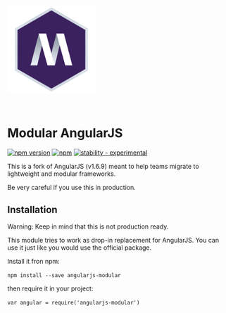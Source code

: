 <h1 align="center">
  <br>
  <a href="https://github.com/kareniel/ModularJS">
    <img style="display: block" alt="ModularJS" width="200" src="ModularJS.svg">
  </a>
  <br>
</h1>


Modular AngularJS
=========

[![npm version](https://badge.fury.io/js/modular-angularjs.svg)](https://www.npmjs.com/package/modular-angularjs)
[![npm](https://img.shields.io/npm/dm/modular-angularjs.svg)](https://www.npmjs.com/package/modular-angularjs)
[![stability - experimental][experimental-img]][stability-url]

This is a fork of AngularJS (v1.6.9) meant to help teams migrate to lightweight and modular frameworks.

Be very careful if you use this in production.



## Installation

Warning: Keep in mind that this is not production ready. 

This module tries to work as drop-in replacement for AngularJS. You can use it just like you would use the official package.

Install it fron npm: 

`npm install --save angularjs-modular`  


then require it in your project: 


`var angular = require('angularjs-modular')`  





[experimental-img]: https://img.shields.io/badge/stability-experimental-orange.svg?style=flat-square
[stability-url]: https://nodejs.org/api/documentation.html#documentation_stability_index
